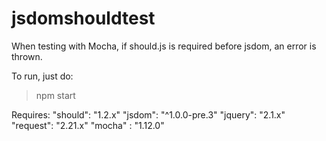 jsdomshouldtest
===============

When testing with Mocha, if should.js is required before jsdom, an error is thrown.

To run, just do:
>npm start

Requires:
"should": "1.2.x"
"jsdom": "^1.0.0-pre.3"
"jquery": "2.1.x"
"request": "2.21.x"
"mocha" : "1.12.0"


